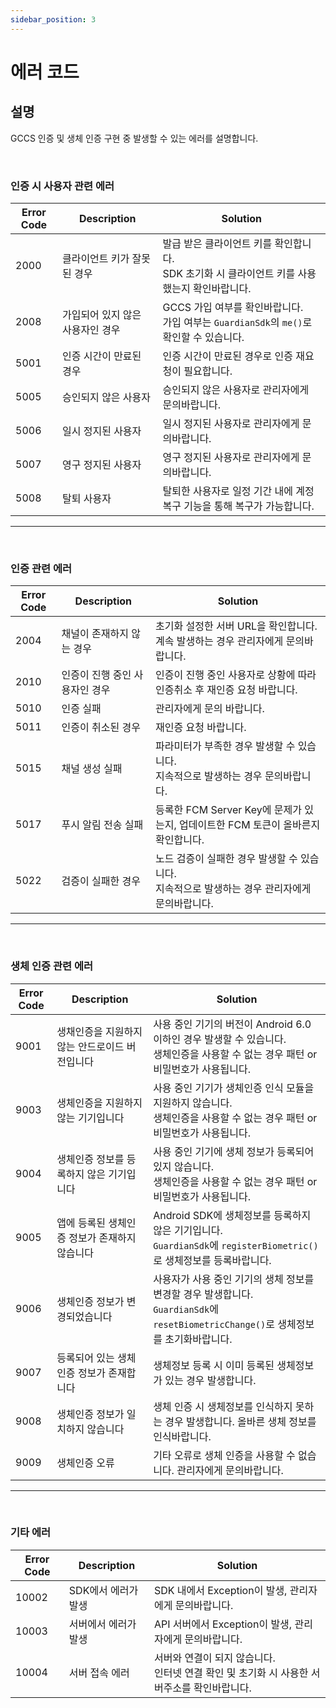 ```yaml
---
sidebar_position: 3
---
```

# 에러 코드

## 설명
GCCS 인증 및 생체 인증 구현 중 발생할 수 있는 에러를 설명합니다.

<br/>

### 인증 시 사용자 관련 에러
|Error Code|Description|Solution|
|------|---|---|
|2000|클라이언트 키가 잘못된 경우|발급 받은 클라이언트 키를 확인합니다. <br/> SDK 초기화 시 클라이언트 키를 사용했는지 확인바랍니다.|
|2008|가입되어 있지 않은 사용자인 경우|GCCS 가입 여부를 확인바랍니다. <br/> 가입 여부는 `GuardianSdk`의 `me()`로 확인할 수 있습니다.|
|5001|인증 시간이 만료된 경우|인증 시간이 만료된 경우로 인증 재요청이 필요합니다.|
|5005|승인되지 않은 사용자|승인되지 않은 사용자로 관리자에게 문의바랍니다.|
|5006|일시 정지된 사용자|일시 정지된 사용자로 관리자에게 문의바랍니다.|
|5007|영구 정지된 사용자|영구 정지된 사용자로 관리자에게 문의바랍니다.|
|5008|탈퇴 사용자|탈퇴한 사용자로 일정 기간 내에 계정 복구 기능을 통해 복구가 가능합니다.|
---

<br/>

### 인증 관련 에러
|Error Code|Description|Solution|
|------|---|---|
|2004|채널이 존재하지 않는 경우|초기화 설정한 서버 URL을 확인합니다. <br/>계속 발생하는 경우 관리자에게 문의바랍니다.|
|2010|인증이 진행 중인 사용자인 경우|인증이 진행 중인 사용자로 상황에 따라 인증취소 후 재인증 요청 바랍니다. |
|5010|인증 실패|관리자에게 문의 바랍니다.|
|5011|인증이 취소된 경우|재인증 요청 바랍니다.|
|5015|채널 생성 실패|파라미터가 부족한 경우 발생할 수 있습니다. <br/>지속적으로 발생하는 경우 문의바랍니다.|
|5017|푸시 알림 전송 실패|등록한 FCM Server Key에 문제가 있는지, 업데이트한 FCM 토큰이 올바른지 확인합니다.|
|5022|검증이 실패한 경우|노드 검증이 실패한 경우 발생할 수 있습니다. <br/>지속적으로 발생하는 경우 관리자에게 문의바랍니다.|

---
<br/>

### 생체 인증 관련 에러
|Error Code|Description|Solution|
|------|---|---|
|9001|생채인증을 지원하지 않는 안드로이드 버전입니다|사용 중인 기기의 버전이 Android 6.0 이하인 경우 발생할 수 있습니다. <br/> 생체인증을 사용할 수 없는 경우 패턴 or 비밀번호가 사용됩니다. |
|9003|생체인증을 지원하지 않는 기기입니다|사용 중인 기기가 생체인증 인식 모듈을 지원하지 않습니다. <br/> 생체인증을 사용할 수 없는 경우 패턴 or 비밀번호가 사용됩니다.|
|9004|생체인증 정보를 등록하지 않은 기기입니다|사용 중인 기기에 생체 정보가 등록되어 있지 않습니다. <br/> 생체인증을 사용할 수 없는 경우 패턴 or 비밀번호가 사용됩니다.|
|9005|앱에 등록된 생체인증 정보가 존재하지 않습니다|Android SDK에 생체정보를 등록하지 않은 기기입니다. <br/> `GuardianSdk`에 `registerBiometric()`로 생체정보를 등록바랍니다.|
|9006|생체인증 정보가 변경되었습니다|사용자가 사용 중인 기기의 생체 정보를 변경할 경우 발생합니다. <br/> `GuardianSdk`에 `resetBiometricChange()`로 생체정보를 초기화바랍니다.|
|9007|등록되어 있는 생체인증 정보가 존재합니다|생체정보 등록 시 이미 등록된 생체정보가 있는 경우 발생합니다.|
|9008|생체인증 정보가 일치하지 않습니다|생체 인증 시 생체정보를 인식하지 못하는 경우 발생합니다. 올바른 생체 정보를 인식바랍니다.|
|9009|생체인증 오류|기타 오류로 생체 인증을 사용할 수 없습니다. 관리자에게 문의바랍니다.|

---

<br/>

### 기타 에러
|Error Code|Description|Solution|
|------|---|---|
|10002|SDK에서 에러가 발생|SDK 내에서 Exception이 발생, 관리자에게 문의바랍니다.|
|10003|서버에서 에러가 발생|API 서버에서 Exception이 발생, 관리자에게 문의바랍니다.|
|10004|서버 접속 에러|서버와 연결이 되지 않습니다. <br/>인터넷 연결 확인 및 초기화 시 사용한 서버주소를 확인바랍니다.|

